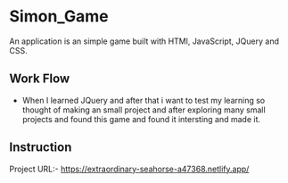 # Simon_Game

An application is an simple game built with HTMl, JavaScript, JQuery and CSS.

## Work Flow
- When I learned JQuery and after that i want to test my learning so thought of making an small project and after exploring many small projects and found this game and found it intersting and made it.

## Instruction

Project URL:- https://extraordinary-seahorse-a47368.netlify.app/
